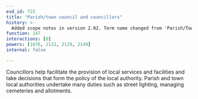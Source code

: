 ```yaml
---
esd_id: 723
title: "Parish/town council and councillors"
history: >-
  Added scope notes in version 2.02. Term name changed from 'Parish/Town councils and councillors' to 'Council - parish/town council and councillors' in version 3.00. Name changed to 'Parish/town council and councillors' in version 4.00.
function: 147
interactions: [8]
powers: [1676, 2122, 2129, 2149]
internal: false

---
```


Councillors help facilitate the provision of local services and facilities and take decisions that form the policy of the local authority. Parish and town local authorities undertake many duties such as street lighting, managing cemeteries and allotments.

